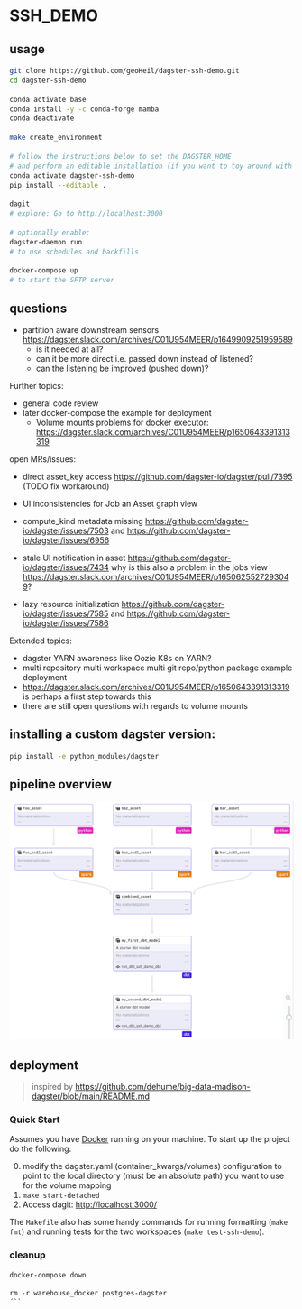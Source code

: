 # SSH_DEMO

## usage

```bash
git clone https://github.com/geoHeil/dagster-ssh-demo.git
cd dagster-ssh-demo

conda activate base
conda install -y -c conda-forge mamba
conda deactivate

make create_environment

# follow the instructions below to set the DAGSTER_HOME
# and perform an editable installation (if you want to toy around with this dummy pipeline)
conda activate dagster-ssh-demo
pip install --editable .

dagit
# explore: Go to http://localhost:3000

# optionally enable:
dagster-daemon run
# to use schedules and backfills

docker-compose up
# to start the SFTP server
```

## questions

- partition aware downstream sensors https://dagster.slack.com/archives/C01U954MEER/p1649909251959589
  - is it needed at all?
  - can it be more direct i.e. passed down instead of listened?
  - can the listening be improved (pushed down)?


Further topics:
- general code review
- later docker-compose the example for deployment
  - Volume mounts problems for docker executor: https://dagster.slack.com/archives/C01U954MEER/p1650643391313319

open MRs/issues:
 - direct asset_key access https://github.com/dagster-io/dagster/pull/7395 (TODO fix workaround)
 - UI inconsistencies for Job an Asset graph view
  - compute_kind metadata missing https://github.com/dagster-io/dagster/issues/7503 and https://github.com/dagster-io/dagster/issues/6956
  - stale UI notification in asset https://github.com/dagster-io/dagster/issues/7434 why is this also a problem in the jobs view https://dagster.slack.com/archives/C01U954MEER/p1650625527293049?

  - lazy resource initialization https://github.com/dagster-io/dagster/issues/7585 and https://github.com/dagster-io/dagster/issues/7586
  

 Extended topics:
 - dagster YARN awareness like Oozie K8s on YARN?
 - multi repository multi workspace multi git repo/python package example deployment
  - https://dagster.slack.com/archives/C01U954MEER/p1650643391313319 is perhaps a first step towards this
  - there are still open questions with regards to volume mounts


## installing a custom dagster version:

```bash
pip install -e python_modules/dagster
```

## pipeline overview

![pipeline overview](img/pipeline.png)


## deployment 

> inspired by https://github.com/dehume/big-data-madison-dagster/blob/main/README.md


### Quick Start
Assumes you have [Docker](https://www.docker.com/) running on your machine. To start up the project do the following:

0. modify the dagster.yaml (container_kwargs/volumes) configuration to point to the local directory (must be an absolute path) you want to use for the volume mapping
1. `make start-detached`
2. Access dagit: [http://localhost:3000/](http://localhost:3000/)

The `Makefile` also has some handy commands for running formatting (`make fmt`) and running tests for the two workspaces (`make test-ssh-demo`).



### cleanup

```
docker-compose down

rm -r warehouse_docker postgres-dagster
´``

